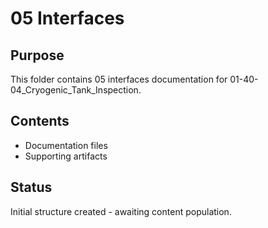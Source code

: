 # 05 Interfaces

## Purpose
This folder contains 05 interfaces documentation for 01-40-04_Cryogenic_Tank_Inspection.

## Contents
- Documentation files
- Supporting artifacts

## Status
Initial structure created - awaiting content population.
